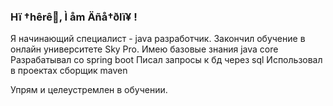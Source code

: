 ### Hï †hêrê👋, Ì åm Äñå†ðlï¥ !

Я начинающий специалист - java разработчик.
Закончил обучение в онлайн университете Sky Pro.
Имею базовые знания java core
Разрабатывал со spring boot
Писал запросы к бд через sql
Использовал в проектах сборщик maven

Упрям и целеустремлен в обучении.

<!--
**kjluh/kjluh** is a ✨ _special_ ✨ repository because its `README.md` (this file) appears on your GitHub profile.

Here are some ideas to get you started:

- 🔭 I’m currently working on ...
- 🌱 I’m currently learning ...
- 👯 I’m looking to collaborate on ...
- 🤔 I’m looking for help with ...
- 💬 Ask me about ...
- 📫 How to reach me: ...
- 😄 Pronouns: ...
- ⚡ Fun fact: ...
-->

